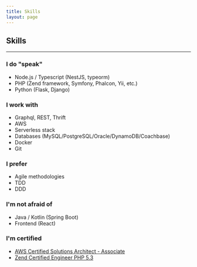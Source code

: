 ```yaml
---
title: Skills
layout: page
---
```


## Skills
--------

### I do "speak"
 - Node.js / Typescript (NestJS, typeorm)
 - PHP (Zend framework, Symfony, Phalcon, Yii, etc.)
 - Python (Flask, Django)

### I work with
 - Graphql, REST, Thrift
 - AWS
 - Serverless stack
 - Databases (MySQL/PostgreSQL/Oracle/DynamoDB/Coachbase)
 - Docker
 - Git


### I prefer
 - Agile methodologies
 - TDD
 - DDD


### I'm not afraid of
 - Java / Kotlin (Spring Boot)
 - Frontend (React)


### I'm certified
 - [AWS Certified Solutions Architect - Associate](https://www.certmetrics.com/amazon/public/badge.aspx?i=1&t=c&d=2018-03-29&ci=AWS00403056)
 - [Zend Certified Engineer PHP 5.3](http://www.zend.com/en/yellow-pages/ZEND021374) 
